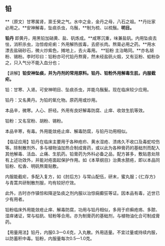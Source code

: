 ## 铅

**〔原文〕甘寒属肾，禀壬癸之气。水中之金，金丹之母，八石之祖。**丹灶家必用之。**安神解毒，坠痰杀虫，乌鬚，**制为梳、以梳鬚。**明目。**

**铅丹**  即黄丹，用黑铅加硝黄、盐、矾炼成。**咸寒沉重，味兼盐矾。内用坠痰去怯，消积杀虫，治惊疳疟痢：外用解热拔毒，去瘀长肉。熬膏必用之药。**用水漂去盐硝砂石，微火炒紫色，摊地上，去火毒用。
**铅粉  主治略同。**亦名胡粉、锡粉。李时珍曰：铅粉亦可代铅丹熬膏，然未经盐矾火煅，又有豆粉、蛤粉杂之，只入气分不能入血分也；

【讲解】**铅安神坠痰，并为丹剂的常用原料。铅丹、铅粉外用解毒生肌，内服截疟。**

铅：甘寒、入肾。可安神明目、坠痰杀虫，并能乌鬚髮。现在临床较少应用。

铅丹：又名黄丹。为铅的氧化物。原药用或炒用。

本品辛，微寒。人心、肝经。外用有良好解毒防腐、止痒、收敛生肌等效。

铅粉：又名官粉、胡粉、锡粉。

本品辛寒，有毒。外用能敛疮止痒、解毒防腐，与铅丹功用相似。

【临证应用】铅丹在临床主要用于各种疮疖、黄水湿疮、溃疡久不收口及毒蛇咬伤等。除制散剂外，多与植物油加热合制成膏药，或以此为各种膏药的基础剂而配入其他解毒、活血、止痛、生肌药。铅膏药为外科必备之品，配方甚多，敷贴患处除有上述功效外，并能对疮面起保护作用。如《本草纲目》治黄水脓疮，即以本品同铅粉、松香、明矾熬膏贴敷。

内服能截疟，多配入复方，如《肘后方》与常山配伍，研末，蜜丸服；《仁存方》与青蒿共研制散剂服，均有较好疗效。

此外，古时亦作镇惊和降逆坠痰之剂内服以治惊痫癫狂等证。因本品有毒，近世已少有用者。

铅粉临床外用能敛疮止痒、解毒防腐，功用与铅丹相似，多用于疥癣疮疡、多脓、湿痒诸证，常与枯矾、轻粉等合用。亦为制膏药的基础剂，与植物油化合可制成膏药。

【用量用法】铅丹，内服0.3一0.6克，入丸散。外用适量。不宜过量或持续内服，以防蓄积中毒。铅粉，内服量每次0.5一1.0克。
